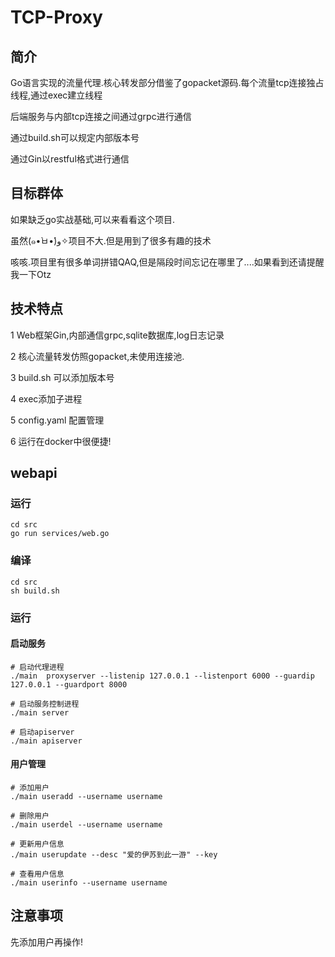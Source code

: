# TCP-Proxy

## 简介

  Go语言实现的流量代理.核心转发部分借鉴了gopacket源码.每个流量tcp连接独占线程,通过exec建立线程

后端服务与内部tcp连接之间通过grpc进行通信

通过build.sh可以规定内部版本号

通过Gin以restful格式进行通信

## 目标群体

  如果缺乏go实战基础,可以来看看这个项目.
  
  虽然(๑•̀ㅂ•́)و✧项目不大.但是用到了很多有趣的技术
  
  咳咳.项目里有很多单词拼错QAQ,但是隔段时间忘记在哪里了....如果看到还请提醒我一下Otz
  
## 技术特点
  
  1 Web框架Gin,内部通信grpc,sqlite数据库,log日志记录
  
  2 核心流量转发仿照gopacket,未使用连接池.
  
  3 build.sh 可以添加版本号
  
  4 exec添加子进程
  
  5 config.yaml 配置管理

  6 运行在docker中很便捷!

## webapi

### 运行
```
cd src
go run services/web.go 
```

### 编译
```
cd src
sh build.sh
```

### 运行

#### 启动服务
```
# 启动代理进程
./main  proxyserver --listenip 127.0.0.1 --listenport 6000 --guardip 127.0.0.1 --guardport 8000

# 启动服务控制进程
./main server

# 启动apiserver
./main apiserver
```

#### 用户管理
```
# 添加用户
./main useradd --username username

# 删除用户
./main userdel --username username

# 更新用户信息
./main userupdate --desc "爱的伊苏到此一游" --key

# 查看用户信息
./main userinfo --username username
```

## 注意事项

先添加用户再操作!
